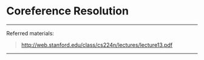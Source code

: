 # Coreference Resolution

---

Referred materials:

> http://web.stanford.edu/class/cs224n/lectures/lecture13.pdf

---



